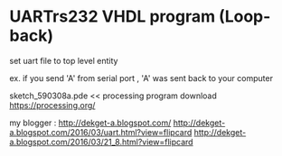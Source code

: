 # UARTrs232 VHDL program (Loop-back)
set uart file to top level entity

ex. if you send 'A' from serial port , 'A' was sent back to your computer


sketch_590308a.pde << processing program  download  https://processing.org/


my blogger :  http://dekget-a.blogspot.com/
http://dekget-a.blogspot.com/2016/03/uart.html?view=flipcard
http://dekget-a.blogspot.com/2016/03/21_8.html?view=flipcard
